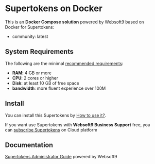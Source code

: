 # Supertokens on Docker  

This is an **Docker Compose solution** powered by [Websoft9](https://www.websoft9.com) based on Docker for Supertokens:


 - community:  latest


## System Requirements

The following are the minimal [recommended requirements](https://supertokens.com):

* **RAM**: 4 GB or more
* **CPU**: 2 cores or higher
* **Disk**: at least 10 GB of free space
* **bandwidth**: more fluent experience over 100M  

## Install

You can install this Supertokens by [How to use it?](https://github.com/Websoft9/docker-library#how-to-use-it).   

If you want use Supertokens with **Websoft9 Business Support** free, you can [subscribe Supertokens](https://www.websoft9.com/apps) on Cloud platform

## Documentation

[Supertokens Administrator Guide](https://support.websoft9.com/docs/supertokens) powered by Websoft9